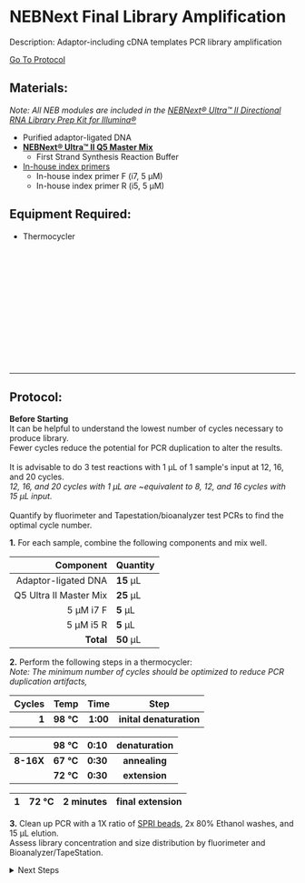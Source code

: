 NEBNext Final Library Amplification
================================================================================
Description: Adaptor-including cDNA templates PCR library amplification

[Go To Protocol](#protocol)

Materials:
--------------------------------------------------------------------------------
  _Note: All NEB modules are included in the [NEBNext® Ultra™ II Directional RNA Library Prep Kit for Illumina®](https://www.neb.com/products/e7760-nebnext-ultra-ii-directional-rna-library-prep-kit-for-illumina#Product%20Information)_
  * Purified adaptor-ligated DNA
  * **[NEBNext® Ultra™ II Q5 Master Mix](https://www.neb.com/products/m0544-nebnext-ultra-ii-q5-master-mix#Product%20Information)**
    * First Strand Synthesis Reaction Buffer  
  * [In-house index primers](../../CWML-primers.csv)
    * In-house index primer F (i7, 5 µM)
    * In-house index primer R (i5, 5 µM)
    
Equipment Required:
--------------------------------------------------------------------------------
  * Thermocycler

<br/><br/><br/><br/><br/><br/><br/><br/><br/><br/><br/><br/>
___
Protocol:
--------------------------------------------------------------------------------

**Before Starting**  
It can be helpful to understand the lowest number of cycles necessary to produce library.<br/>
Fewer cycles reduce the potential for PCR duplication to alter the results.<br/><br/>
It is advisable to do 3 test reactions with 1 µL of 1 sample's input at 12, 16, and 20 cycles.<br/>
_12, 16, and 20 cycles with 1 µL are ~equivalent to 8, 12, and 16 cycles with 15 µL input._<br/><br/>
Quantify by fluorimeter and Tapestation/bioanalyzer test PCRs to find the optimal cycle number.<br/>


**1.** For each sample, combine the following components and mix well.

  | Component | Quantity | 
  | ---------: | :---------- |
  | Adaptor-ligated DNA | **15**  µL | 
  | Q5 Ultra II Master Mix | **25**  µL |  
  | 5 µM i7 F | **5**  µL |
  | 5 µM i5 R | **5**  µL |
  | **Total** | **50** µL |

**2.** Perform the following steps in a thermocycler: <br/>
_Note: The minimum number of cycles should be optimized to reduce PCR duplication artifacts,_<br/> 
  
  | Cycles | Temp | Time | Step |
  | ---------: | :--------: | :---------: |:---------: |
  | **1** | **98 °C** | **1:00** | **inital denaturation** |
  
  || 98 °C | 0:10 | denaturation |
  | ---------: | :--------: | :---------: |:---------: |
  | **8-16X** | **67 °C** | **0:30** | **annealing** |
  | | **72 °C** | **0:30** | **extension** |
 
  | 1 | 72 °C | 2 minutes | final extension |
  | ---------: | :--------: | :---------: |:---------: |
  
  
**3.** Clean up PCR with a 1X ratio of [SPRI beads](../SPRI-beads.md), 2x 80% Ethanol washes, and 15 µL elution.<br/>
Assess library concentration and size distribution by fluorimeter and Bioanalyzer/TapeStation.

<!-- The text below creates dropdown lists for links to next steps or hyperlinks -->

<details>
  <summary>Next Steps</summary>

</p> <a href="../Pool-Denature-Sequence.md">
Directional Second Strand Synthesis </a>

</details>
